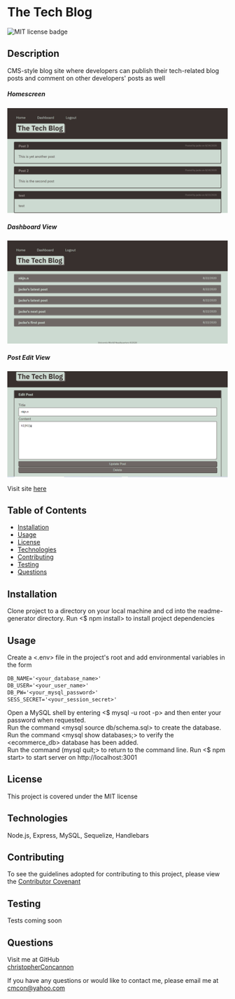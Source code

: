 # The Tech Blog

![MIT license badge](https://img.shields.io/badge/license-MIT-green)

## Description
CMS-style blog site where developers can publish their tech-related blog posts and comment on other developers' posts as well

##### Homescreen
![Homescreen Screenshot](./assets/images/screenshot.png)
##### Dashboard View
![Dashboard View Screenshot](./assets/images/screenshot2.png)
##### Post Edit View
![Post Edit View Screenshot](./assets/images/screenshot3.png)

Visit site [here](https://thawing-sands-64218.herokuapp.com/)

## Table of Contents
  * [Installation](#installation)
  * [Usage](#usage)
  * [License](#license)
  * [Technologies](#technologies)
  * [Contributing](#contributing)
  * [Testing](#testing)
  * [Questions](#questions)
  
## Installation
Clone project to a directory on your local machine and cd into the readme-generator directory.  Run <$ npm install> to install project dependencies

## Usage
Create a <.env> file in the project's root and add environmental variables in the form 

    DB_NAME='<your_database_name>' 
    DB_USER='<your_user_name>' 
    DB_PW='<your_mysql_password>' 
    SESS_SECRET='<your_session_secret>'

Open a MySQL shell by entering <$ mysql -u root -p> and then enter your password when requested.  
Run the command <mysql source db/schema.sql> to create the database.  
Run the command <mysql show databases;> to verify the <ecommerce_db> database has been added.  
Run the command (mysql quit;> to return to the command line. 
Run <$ npm start> to start server on http://localhost:3001

## License 
This project is covered under the MIT license 

## Technologies 
Node.js, Express, MySQL, Sequelize, Handlebars

## Contributing
To see the guidelines adopted for contributing to this project, please view the [Contributor Covenant](https://www.contributor-covenant.org/version/2/0/code_of_conduct/code_of_conduct.txt)

## Testing
Tests coming soon

## Questions
Visit me at GitHub  
[christopherConcannon](https://github.com/christopherConcannon)
  
If you have any questions or would like to contact me, please email me at  
[cmcon@yahoo.com](mailto:cmcon@yahoo.com)
